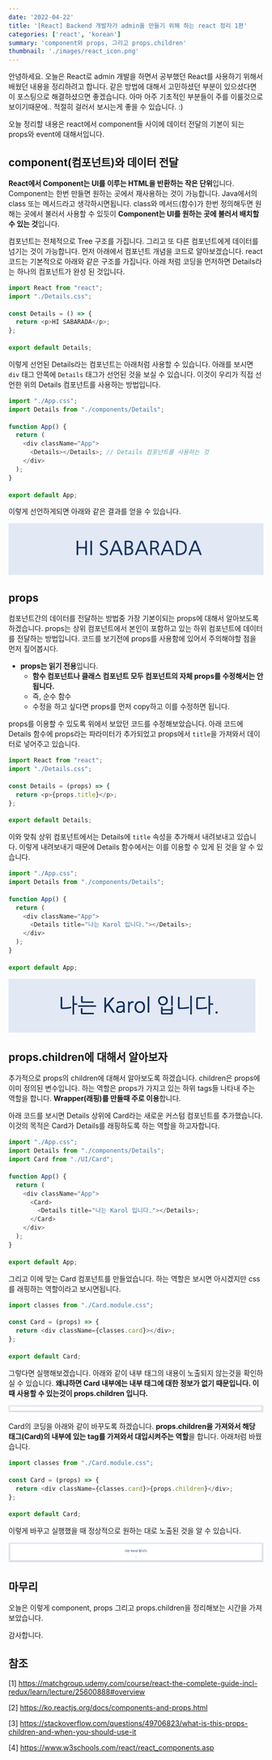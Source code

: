 ```yaml
---
date: '2022-04-22'
title: '[React] Backend 개발자가 admin을 만들기 위해 하는 react 정리 1편'
categories: ['react', 'korean']
summary: 'component와 props, 그리고 props.children'
thumbnail: './images/react_icon.png'
---
```


안녕하세요. 오늘은 React로 admin 개발을 하면서 공부했던 React를 사용하기 위해서 배웠던 내용을 정리하려고 합니다. 같은 방법에 대해서 고민하셨던 부분이 있으셨다면 이 포스팅으로 해결하셨으면 좋겠습니다. 아마 아주 기초적인 부분들이 주를 이룰것으로 보이기때문에.. 적절히 걸러서 보시는게 좋을 수 있습니다. :)

오늘 정리할 내용은 react에서 component들 사이에 데이터 전달의 기본이 되는 props와 event에 대해서입니다.

## component(컴포넌트)와 데이터 전달

**React에서 Component는 UI를 이루는 HTML을 반환하는 작은 단위**입니다. Component는 한번 만들면 원하는 곳에서 재사용하는 것이 가능합니다. Java에서의 class 또는 메서드라고 생각하시면됩니다. class와 메서드(함수)가 한번 정의해두면 원해는 곳에서 불러서 사용할 수 있듯이 **Component는 UI를 원하는 곳에 불러서 배치할 수 있는 것**입니다.

컴포넌트는 전체적으로 Tree 구조를 가집니다. 그리고 또 다른 컴포넌트에게 데이터를 넘기는 것이 가능합니다. 먼저 아래에서 컴포넌트 개념을 코드로 알아보겠습니다. react 코드는 기본적으로 아래와 같은 구조를 가집니다. 아래 처럼 코딩을 먼저하면 Details라는 하나의 컴포넌트가 완성 된 것입니다. 

```javascript
import React from "react";
import "./Details.css";

const Details = () => {
  return <p>HI SABARADA</p>;
};

export default Details;
```

이렇게 선언된 Details라는 컴포넌트는 아래처럼 사용할 수 있습니다. 아래를 보시면 `div` 태그 안쪽에 `Details` 태그가 선언된 것을 보실 수 있습니다. 이것이 우리가 직접 선언한 위의 Details 컴포넌트를 사용하는 방법입니다. 

```javascript
import "./App.css";
import Details from "./components/Details";

function App() {
  return (
    <div className="App">
      <Details></Details>; // Details 컴포넌트를 사용하는 것
    </div>
  );
}

export default App;
```

이렇게 선언하게되면 아래와 같은 결과를 얻을 수 있습니다.

![react_1.png](images/react_1.png)

## props

컴포넌트간의 데이터를 전달하는 방법중 가장 기본이되는 props에 대해서 알아보도록하겠습니다. props는 상위 컴포넌트에서 본인이 포함하고 있는 하위 컴포넌트에 데이터를 전달하는 방법입니다. 코드를 보기전에 props를 사용함에 있어서 주의해야할 점을 먼저 짚어봅시다.

- **props는 읽기 전용**입니다. 
  - **함수 컴포넌트나 클래스 컴포넌트 모두 컴포넌트의 자체 props를 수정해서는 안 됩니다.**
  - 즉, 순수 함수 
  - 수정을 하고 싶다면 props를 먼저 copy하고 이를 수정하면 됩니다. 

props를 이용할 수 있도록 위에서 보았던 코드를 수정해보았습니다. 아래 코드에 Details 함수에 props라는 파라미터가 추가되었고 props에서 `title`을 가져와서 데이터로 넣어주고 있습니다. 

```javascript
import React from "react";
import "./Details.css";

const Details = (props) => {
  return <p>{props.title}</p>;
};

export default Details;
```

이와 맞춰 상위 컴포넌트에서는 Details에 `title` 속성을 추가해서 내려보내고 있습니다. 이렇게 내려보내기 때문에 Details 함수에서는 이를 이용할 수 있게 된 것을 알 수 있습니다.

```javascript
import "./App.css";
import Details from "./components/Details";

function App() {
  return (
    <div className="App">
      <Details title="나는 Karol 입니다."></Details>;
    </div>
  );
}

export default App;
```

![react_2.png](images/react_2.png)

## props.children에 대해서 알아보자

추가적으로 props의 children에 대해서 알아보도록 하겠습니다. children은 props에 이미 정의된 변수입니다. 하는 역할은 props가 가지고 있는 하위 tags들 나타내 주는 역할을 합니다. **Wrapper(래핑)를 만들때 주로 이용**합니다.

아래 코드를 보시면 Details 상위에 Card라는 새로운 커스텀 컴포넌트를 추가했습니다. 이것의 목적은 Card가 Details를 래핑하도록 하는 역할을 하고자합니다.

```javascript
import "./App.css";
import Details from "./components/Details";
import Card from "./UI/Card";

function App() {
  return (
    <div className="App">
      <Card>
        <Details title="나는 Karol 입니다."></Details>;
      </Card>
    </div>
  );
}

export default App;
```

그리고 이에 맞는 Card 컴포넌트를 만들었습니다. 하는 역할은 보시면 아시겠지만 css를 래핑하는 역할이라고 보시면됩니다.

```javascript
import classes from "./Card.module.css";

const Card = (props) => {
  return <div className={classes.card}></div>;
};

export default Card;
```

그렇다면 실행해보겠습니다. 아래와 같이 내부 태그의 내용이 노출되지 않는것을 확인하실 수 있습니다. **왜냐하면 Card 내부에는 내부 태그에 대한 정보가 없기 때문입니다. 이때 사용할 수 있는것이 props.children 입니다.**

![react_3](images/react_3.png)

Card의 코딩을 아래와 같이 바꾸도록 하겠습니다. **props.children을 가져와서 해당 태그(Card)의 내부에 있는 tag를 가져와서 대입시켜주는 역할**을 합니다. 아래처럼 바꿨습니다.

```javascript
import classes from "./Card.module.css";

const Card = (props) => {
  return <div className={classes.card}>{props.children}</div>;
};

export default Card;
```

이렇게 바꾸고 실행했을 때 정상적으로 원하는 대로 노출된 것을 알 수 있습니다.

![react_4](images/react_4.png)

## 마무리

오늘은 이렇게 component, props 그리고 props.children을 정리해보는 시간을 가져보았습니다.

감사합니다.

## 참조

[1] https://matchgroup.udemy.com/course/react-the-complete-guide-incl-redux/learn/lecture/25600888#overview

[2] https://ko.reactjs.org/docs/components-and-props.html

[3] https://stackoverflow.com/questions/49706823/what-is-this-props-children-and-when-you-should-use-it

[4] https://www.w3schools.com/react/react_components.asp
